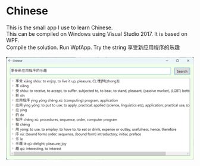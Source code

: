 # Chinese
This is the small app I use to learn Chinese.\
This can be compiled on Windows using Visual Studio 2017. It is based on WPF.\
Compile the solution. Run WpfApp. Try the string 享受新应用程序的乐趣\
\
![alt text](https://github.com/ChrisAm1224/Chinese/blob/main/demo.png?raw=true)
